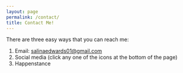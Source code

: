 ```yaml
---
layout: page
permalink: /contact/
title: Contact Me!
---
```



There are three easy ways that you can reach me: 
1. Email: salinaedwards01@gmail.com
2. Social media (click any one of the icons at the bottom of the page)
3. Happenstance 


<!-- Google tag (gtag.js) -->
<script async src="https://www.googletagmanager.com/gtag/js?id=G-86S7F2CSK3"></script>
<script>
  window.dataLayer = window.dataLayer || [];
  function gtag(){dataLayer.push(arguments);}
  gtag('js', new Date());

  gtag('config', 'G-86S7F2CSK3');
</script>
